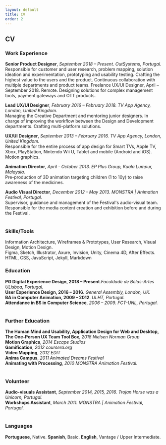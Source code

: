 ```yaml
---
layout: default
title: CV
order: 2
---
```


## CV

### Work Experience
**Senior Product Designer**, *September 2018 – Present. OutSystems, Portugal.*  
Responsible for customer and user research, problem mapping, solution ideation and experimentation, prototyping and usability testing. Crafting the highest value to the users and the product. Continuous collaboration with multiple departments and product teams.
Freelance UX/UI Designer, April – September 2018. Remote.
Designing solutions for complex management tools, payment gateways and OTT products.

**Lead UX/UI Designer**, *February 2016 – February 2018. TV App Agency, London, United Kingdom.*  
Managing the Creative Department and mentoring junior designers. In charge of improving the workflow between the Design and Development departments. Crafting multi-platform solutions.

**UX/UI Designer**, *September 2013 – February 2016. TV App Agency, London, United Kingdom.*  
Responsible for the entire process of app design for Smart TVs, Apple TV, Xbox, PlayStation, Nintendo Wii U, Tablet and mobile (Android and iOS). Motion graphics.

**Animation Director**, *April - October 2013. EP Plus Group, Kuala Lumpur, Malaysia.*  
Pre-production of 3D animation targeting children (1 to 10y) to raise awareness of the medicines. 

**Audio Visual Director**, *December 2012 - May 2013. MONSTRA | Animation Festival, Portugal.*  
Supervisor, guidance and management of the Festival's audio-visual team. Responsible for the media content creation and exhibition before and during the Festival.  
<br>


### Skills/Tools

Information Architecture, Wireframes & Prototypes, User Research, Visual Design, Motion Design.  
Figma, Sketch, Illustrator, Axure, Invision, Unity, Cinema 4D, After Effects.  
HTML, CSS, JavaScript, Jekyll, Markdown
<br>

### Education

**PG Digital Experience Design, 2018 – Present**.*Faculdade de Belas-Artes ULisboa, Portugal.*  
**User Experience Design, 2016 – 2016**. *General Assembly, London, UK.*  
**BA in Computer Animation, 2009 – 2012**. *ULHT, Portugal.*  
**Attendance in BS in Computer Science**, *2006 – 2009. FCT-UNL, Portugal.*  
<br>

### Further Education

**The Human Mind and Usability, Application Design for Web and Desktop, The One-Person UX Team Tool Box**, *2018 Nielsen Norman Group*  
**Motion Graphics**, *2014 Escape Studios*  
**Gamification**, *2012 coursera.org*  
**Video Mapping**, *2012 EDIT*  
**Anima Campus**, *2011 Animated Dreams Festival*  
**Animating with Processing**, *2010 MONSTRA Animation Festival.*  
<br>

### Volunteer 

**Audio-visuals Assistant**, *September 2014, 2015, 2016. Trojan Horse was a Unicorn, Portugal.*  
**Workshops Assistant**, *March 2011. MONSTRA | Animation Festival, Portugal.*  
<br>

### Languages

**Portuguese**, Native. **Spanish**, Basic. **English**, Vantage / Upper Intermediate.
